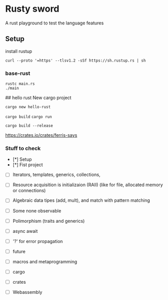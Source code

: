 # Rusty sword
A rust playground to test the language features

## Setup

install rustup
```
curl --proto '=https' --tlsv1.2 -sSf https://sh.rustup.rs | sh
```

### base-rust
```
rustc main.rs    
./main
```

## hello rust
New cargo project
```
cargo new hello-rust

```
`cargo build`
`cargo run`

`cargo build --release`

https://crates.io/crates/ferris-says

### Stuff to check

- [*] Setup
- [*] Fist project
- [ ] Iterators, templates, generics, collections,
- [ ] Resource acquisition is initializaion (RAII) (like for file, allocated memory or connections)
- [ ] Algebraic data tipes (add, mult), and match with pattern matching
- [ ] Some none observable
- [ ] Polimorphism (traits and generics)
- [ ] async await
- [ ] '?' for error propagation
- [ ] future
- [ ] macros and metaprogramming
- [ ] cargo 
- [ ] crates
- [ ] Webassembly


